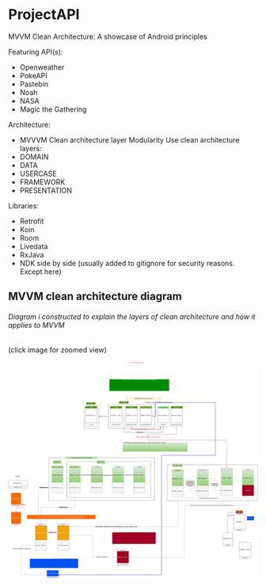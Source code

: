 # ProjectAPI
MVVM Clean Architecture:
A showcase of Android principles

Featuring API(s):
- Openweather
- PokeAPI
- Pastebin
- Noah
- NASA
- Magic the Gathering

Architecture:
- MVVVM Clean architecture layer Modularity
Use clean architecture layers:
- DOMAIN
- DATA
- USERCASE
- FRAMEWORK
- PRESENTATION

Libraries:
- Retrofit
- Koin
- Room
- Livedata
- RxJava
- NDK side by side (usually added to gitignore for security reasons. Except here)




## MVVM clean architecture diagram
###### Diagram i constructed to explain the layers of clean architecture and how it applies to MVVM
(click image for zoomed view)

![](https://raw.githubusercontent.com/dreamertheat/ProjectAPI/master/diagram/AndroidMVVM.svg?sanitize=true)








